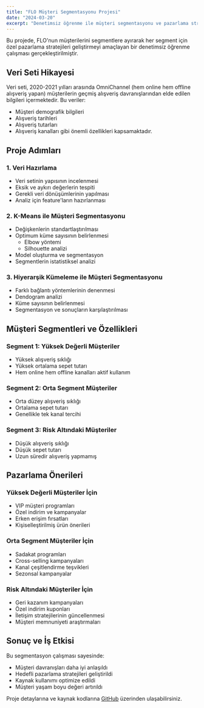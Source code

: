 ```yaml
---
title: "FLO Müşteri Segmentasyonu Projesi"
date: "2024-03-20"
excerpt: "Denetimsiz öğrenme ile müşteri segmentasyonu ve pazarlama stratejileri"
---
```


Bu projede, FLO'nun müşterilerini segmentlere ayırarak her segment için özel pazarlama stratejileri geliştirmeyi amaçlayan bir denetimsiz öğrenme çalışması gerçekleştirilmiştir.

## Veri Seti Hikayesi

Veri seti, 2020-2021 yılları arasında OmniChannel (hem online hem offline alışveriş yapan) müşterilerin geçmiş alışveriş davranışlarından elde edilen bilgileri içermektedir. Bu veriler:
- Müşteri demografik bilgileri
- Alışveriş tarihleri
- Alışveriş tutarları
- Alışveriş kanalları
gibi önemli özellikleri kapsamaktadır.

## Proje Adımları

### 1. Veri Hazırlama
- Veri setinin yapısının incelenmesi
- Eksik ve aykırı değerlerin tespiti
- Gerekli veri dönüşümlerinin yapılması
- Analiz için feature'ların hazırlanması

### 2. K-Means ile Müşteri Segmentasyonu
- Değişkenlerin standartlaştırılması
- Optimum küme sayısının belirlenmesi
  - Elbow yöntemi
  - Silhouette analizi
- Model oluşturma ve segmentasyon
- Segmentlerin istatistiksel analizi

### 3. Hiyerarşik Kümeleme ile Müşteri Segmentasyonu
- Farklı bağlantı yöntemlerinin denenmesi
- Dendogram analizi
- Küme sayısının belirlenmesi
- Segmentasyon ve sonuçların karşılaştırılması

## Müşteri Segmentleri ve Özellikleri

### Segment 1: Yüksek Değerli Müşteriler
- Yüksek alışveriş sıklığı
- Yüksek ortalama sepet tutarı
- Hem online hem offline kanalları aktif kullanım

### Segment 2: Orta Segment Müşteriler
- Orta düzey alışveriş sıklığı
- Ortalama sepet tutarı
- Genellikle tek kanal tercihi

### Segment 3: Risk Altındaki Müşteriler
- Düşük alışveriş sıklığı
- Düşük sepet tutarı
- Uzun süredir alışveriş yapmamış

## Pazarlama Önerileri

### Yüksek Değerli Müşteriler İçin
- VIP müşteri programları
- Özel indirim ve kampanyalar
- Erken erişim fırsatları
- Kişiselleştirilmiş ürün önerileri

### Orta Segment Müşteriler İçin
- Sadakat programları
- Cross-selling kampanyaları
- Kanal çeşitlendirme teşvikleri
- Sezonsal kampanyalar

### Risk Altındaki Müşteriler İçin
- Geri kazanım kampanyaları
- Özel indirim kuponları
- İletişim stratejilerinin güncellenmesi
- Müşteri memnuniyeti araştırmaları

## Sonuç ve İş Etkisi

Bu segmentasyon çalışması sayesinde:
- Müşteri davranışları daha iyi anlaşıldı
- Hedefli pazarlama stratejileri geliştirildi
- Kaynak kullanımı optimize edildi
- Müşteri yaşam boyu değeri artırıldı

Proje detaylarına ve kaynak kodlarına [GitHub](https://github.com/melisacevik/Machine-Learning/blob/master/case-study/FLO_project.py) üzerinden ulaşabilirsiniz. 